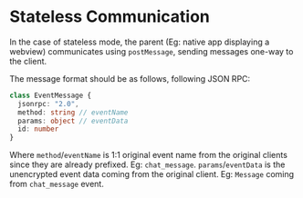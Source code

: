 # Stateless Communication

In the case of stateless mode, the parent (Eg: native app displaying a webview)
communicates using `postMessage`, sending messages one-way to the client.

The message format should be as follows, following JSON RPC:

```typescript
class EventMessage {
  jsonrpc: "2.0",
  method: string // eventName
  params: object // eventData
  id: number
}
```

Where `method`/`eventName` is 1:1 original event name from the original clients since
they are already prefixed. Eg: `chat_message`. `params`/`eventData` is the unencrypted
event data coming from the original client. Eg: `Message` coming from
`chat_message` event.
